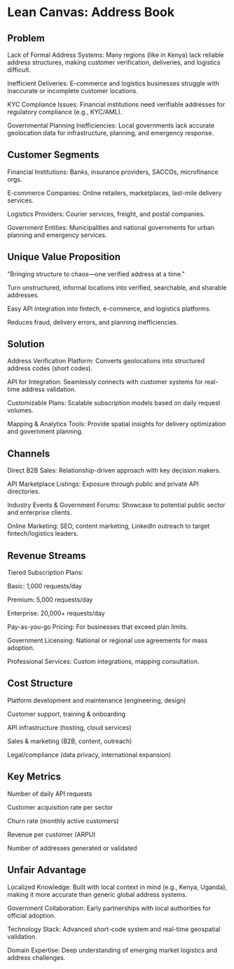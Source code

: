 
# Lean Canvas: Address Book

## Problem
Lack of Formal Address Systems: Many regions (like in Kenya) lack reliable address structures, making customer verification, deliveries, and logistics difficult.

Inefficient Deliveries: E-commerce and logistics businesses struggle with inaccurate or incomplete customer locations.

KYC Compliance Issues: Financial institutions need verifiable addresses for regulatory compliance (e.g., KYC/AML).

Governmental Planning Inefficiencies: Local governments lack accurate geolocation data for infrastructure, planning, and emergency response.


## Customer Segments

Financial Institutions: Banks, insurance providers, SACCOs, microfinance orgs.

E-commerce Companies: Online retailers, marketplaces, last-mile delivery services.

Logistics Providers: Courier services, freight, and postal companies.

Government Entities: Municipalities and national governments for urban planning and emergency services.

## Unique Value Proposition
"Bringing structure to chaos—one verified address at a time."

Turn unstructured, informal locations into verified, searchable, and sharable addresses.

Easy API integration into fintech, e-commerce, and logistics platforms.

Reduces fraud, delivery errors, and planning inefficiencies.

## Solution
Address Verification Platform: Converts geolocations into structured address codes (short codes).

API for Integration: Seamlessly connects with customer systems for real-time address validation.

Customizable Plans: Scalable subscription models based on daily request volumes.

Mapping & Analytics Tools: Provide spatial insights for delivery optimization and government planning.

## Channels
Direct B2B Sales: Relationship-driven approach with key decision makers.

API Marketplace Listings: Exposure through public and private API directories.

Industry Events & Government Forums: Showcase to potential public sector and enterprise clients.

Online Marketing: SEO, content marketing, LinkedIn outreach to target fintech/logistics leaders.

## Revenue Streams
Tiered Subscription Plans:

Basic: 1,000 requests/day

Premium: 5,000 requests/day

Enterprise: 20,000+ requests/day

Pay-as-you-go Pricing: For businesses that exceed plan limits.

Government Licensing: National or regional use agreements for mass adoption.

Professional Services: Custom integrations, mapping consultation.

## Cost Structure
Platform development and maintenance (engineering, design)

Customer support, training & onboarding

API infrastructure (hosting, cloud services)

Sales & marketing (B2B, content, outreach)

Legal/compliance (data privacy, international expansion)

## Key Metrics
Number of daily API requests

Customer acquisition rate per sector

Churn rate (monthly active customers)

Revenue per customer (ARPU)

Number of addresses generated or validated

## Unfair Advantage
Localized Knowledge: Built with local context in mind (e.g., Kenya, Uganda), making it more accurate than generic global address systems.

Government Collaboration: Early partnerships with local authorities for official adoption.

Technology Stack: Advanced short-code system and real-time geospatial validation.

Domain Expertise: Deep understanding of emerging market logistics and address challenges.

